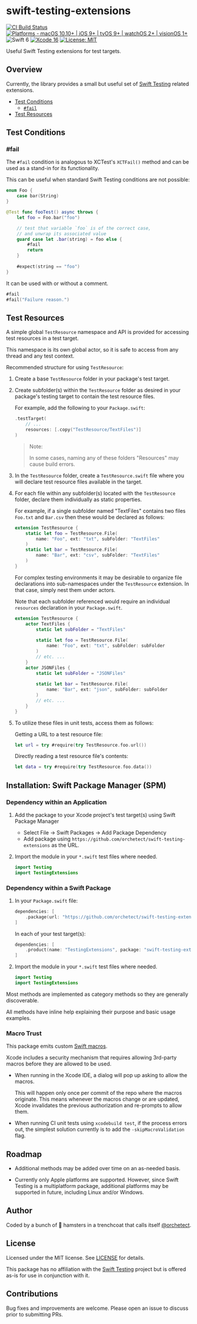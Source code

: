 # swift-testing-extensions

[![CI Build Status](https://github.com/orchetect/swift-testing-extensions/actions/workflows/build.yml/badge.svg)](https://github.com/orchetect/swift-testing-extensions/actions/workflows/build.yml) [![Platforms - macOS 10.10+ | iOS 9+ | tvOS 9+ | watchOS 2+ | visionOS 1+](https://img.shields.io/badge/platforms-macOS%2010.10+%20|%20iOS%209+%20|%20tvOS%209+%20|%20watchOS%202+%20|%20visionOS%201+-lightgrey.svg?style=flat)](https://developer.apple.com/swift) ![Swift 6](https://img.shields.io/badge/Swift-6-orange.svg?style=flat) [![Xcode 16](https://img.shields.io/badge/Xcode-16-blue.svg?style=flat)](https://developer.apple.com/swift) [![License: MIT](http://img.shields.io/badge/license-MIT-lightgrey.svg?style=flat)](https://github.com/orchetect/swift-testing-extensions/blob/main/LICENSE)

Useful Swift Testing extensions for test targets.

## Overview

Currently, the library provides a small but useful set of [Swift Testing](https://github.com/swiftlang/swift-testing) related extensions.

- [Test Conditions](#Test-Conditions)
  - [`#fail`](#fail)
- [Test Resources](#Test-Resources)

## Test Conditions

### #fail

The `#fail` condition is analogous to XCTest's `XCTFail()` method and can be used as a stand-in for its functionality.

This can be useful when standard Swift Testing conditions are not possible:

```swift
enum Foo {
    case bar(String)
}

@Test func fooTest() async throws {
    let foo = Foo.bar("foo")

    // test that variable `foo` is of the correct case,
    // and unwrap its associated value
    guard case let .bar(string) = foo else {
        #fail
        return
    }
    
    #expect(string == "foo")
}
```

It can be used with or without a comment.

```swift
#fail
#fail("Failure reason.")
```

## Test Resources

A simple global `TestResource` namespace and API is provided for accessing test resources in a test target.

This namespace is its own global actor, so it is safe to access from any thread and any test context.

Recommended structure for using ``TestResource``:

1. Create a base `TestResource` folder in your package's test target.
2. Create subfolder(s) within the `TestResource` folder as desired in your package's
   testing target to contain the test resource files.
   
   For example, add the following to your `Package.swift`:
   ```swift
   .testTarget(
       // ...
       resources: [.copy("TestResource/TextFiles")]
   )
   ```
   
   > Note:
   >
   > In some cases, naming any of these folders "Resources" may cause build errors.
3. In the `TestResource` folder, create a `TestResource.swift` file where you will declare
   test resource files available in the target.
4. For each file within any subfolder(s) located with the `TestResource` folder,
   declare them individually as static properties.
   
   For example, if a single subfolder named "TextFiles" contains two files `Foo.txt`
   and `Bar.csv` then these would be declared as follows:
   
   ```swift
   extension TestResource {
       static let foo = TestResource.File(
           name: "Foo", ext: "txt", subFolder: "TextFiles"
       )
       static let bar = TestResource.File(
           name: "Bar", ext: "csv", subFolder: "TextFiles"
       )
   }
   ```
   
   For complex testing environments it may be desirable to organize file declarations into sub-namespaces under the `TestResource` extension. In that case, simply nest them under actors.
   
   Note that each subfolder referenced would require an individual `resources` declaration in your `Package.swift`.
   
   ```swift
   extension TestResource {
       actor TextFiles {
           static let subFolder = "TextFiles"
           
           static let foo = TestResource.File(
               name: "Foo", ext: "txt", subFolder: subFolder
           )
           // etc. ...
       }
       actor JSONFiles {
           static let subFolder = "JSONFiles"
           
           static let bar = TestResource.File(
               name: "Bar", ext: "json", subFolder: subFolder
           )
           // etc. ...
       }
   }
   ```
5. To utilize these files in unit tests, access them as follows:
   
   Getting a URL to a test resource file:
   ```swift
   let url = try #require(try TestResource.foo.url())
   ```
   
   Directly reading a test resource file's contents:
   ```swift
   let data = try #require(try TestResource.foo.data())
   ```

## Installation: Swift Package Manager (SPM)

### Dependency within an Application

1. Add the package to your Xcode project's test target(s) using Swift Package Manager

   - Select File → Swift Packages → Add Package Dependency
   - Add package using `https://github.com/orchetect/swift-testing-extensions` as the URL.

2. Import the module in your `*.swift` test files where needed.

   ```swift
   import Testing
   import TestingExtensions
   ```

### Dependency within a Swift Package

1. In your `Package.swift` file:

   ```swift
   dependencies: [
       .package(url: "https://github.com/orchetect/swift-testing-extensions", from: "0.1.0")
   ]
   ```
   
   In each of your test target(s):
   
   ```swift
   dependencies: [
       .product(name: "TestingExtensions", package: "swift-testing-extensions")
   ]
   ```
   
2. Import the module in your `*.swift` test files where needed.

   ```swift
   import Testing
   import TestingExtensions
   ```

Most methods are implemented as category methods so they are generally discoverable.

All methods have inline help explaining their purpose and basic usage examples.

### Macro Trust

This package emits custom [Swift macros](https://docs.swift.org/swift-book/documentation/the-swift-programming-language/macros/).

Xcode includes a security mechanism that requires allowing 3rd-party macros before they are allowed to be used.

- When running in the Xcode IDE, a dialog will pop up asking to allow the macros.

  This will happen only once per commit of the repo where the macros originate. This means whenever the macros change or are updated, Xcode invalidates the previous authorization and re-prompts to allow them.

- When running CI unit tests using `xcodebuild test`, if the process errors out, the simplest solution currently is to add the `-skipMacroValidation` flag.

## Roadmap

- Additional methods may be added over time on an as-needed basis.

- Currently only Apple platforms are supported. However, since Swift Testing is a multiplatform package, additional platforms may be supported in future, including Linux and/or Windows.

## Author

Coded by a bunch of 🐹 hamsters in a trenchcoat that calls itself [@orchetect](https://github.com/orchetect).

## License

Licensed under the MIT license. See [LICENSE](https://github.com/orchetect/swift-testing-extensions/blob/master/LICENSE) for details.

This package has no affiliation with the [Swift Testing](https://github.com/swiftlang/swift-testing) project but is offered as-is for use in conjunction with it.

## Contributions

Bug fixes and improvements are welcome. Please open an issue to discuss prior to submitting PRs.

